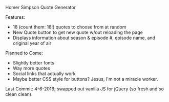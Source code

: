 Homer Simpson Quote Generator

Features:
* 18 (count them: 18!) quotes to choose from at random
* New Quote button to get new quote w/out reloading the page
* Displays information about season & episode #, episode name, and original year of air

Planned to Come:
* Slightly better fonts
* Way more quotes
* Social links that actually work
* Maybe better CSS style for buttons? Jesus, I'm not a miracle worker.

Last Commit: 4-6-2016; swapped out vanilla JS for jQuery (so fresh and so clean clean).
